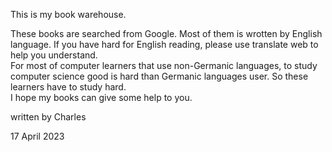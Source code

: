 This is my book warehouse.  

These books are searched from Google. Most of them is wrotten by English language. If you have hard for English reading, please use translate web to help you understand.  
For most of computer learners that use non-Germanic languages, to study computer science good is hard than Germanic languages user. So these learners have to study hard.  
I hope my books can give some help to you.

written by Charles

17 April 2023
